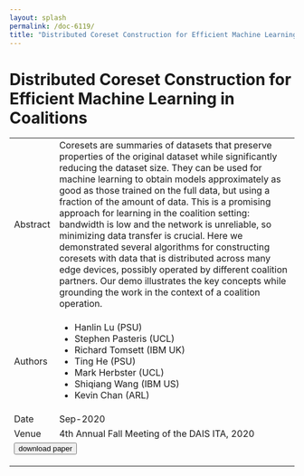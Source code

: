 ```yaml
---
layout: splash
permalink: /doc-6119/
title: "Distributed Coreset Construction for Efficient Machine Learning in Coalitions"
---
```


# Distributed Coreset Construction for Efficient Machine Learning in Coalitions

<table>
    <tbody>
    <tr>
        <td>Abstract</td>
        <td>Coresets are summaries of datasets that preserve properties of the original dataset while significantly reducing the dataset size. They can be used for machine learning to obtain models approximately as good as those trained on the full data, but using a fraction of the amount of data. This is a promising approach for learning in the coalition setting: bandwidth is low and the network is unreliable, so minimizing data transfer is crucial. Here we demonstrated several algorithms for constructing coresets with data that is distributed across many edge devices, possibly operated by different coalition partners. Our demo illustrates the key concepts while grounding the work in the context of a coalition operation.</td>
    </tr>
    <tr>
        <td>Authors</td>
        <td>
            <ul>
                <li>Hanlin Lu (PSU)</li>
                <li>Stephen Pasteris (UCL)</li>
                <li>Richard Tomsett (IBM UK)</li>
                <li>Ting He (PSU)</li>
                <li>Mark Herbster (UCL)</li>
                <li>Shiqiang Wang (IBM US)</li>
                <li>Kevin Chan (ARL)</li>
            </ul>
        </td>
    </tr>
    <tr>
        <td>Date</td>
        <td>Sep-2020</td>
    </tr>
    <tr>
        <td>Venue</td>
        <td>4th Annual Fall Meeting of the DAIS ITA, 2020</td>
    </tr>
        <tr>
            <td colspan="2">
                <form method="get" action="https://ibm.box.com/v/doc-6119-paper">
                    <button type="submit">download paper</button>
                </form>
            </td>
        </tr>
    </tbody>
</table>
